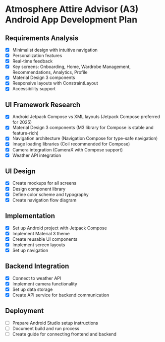 # Atmosphere Attire Advisor (A3) Android App Development Plan

## Requirements Analysis
- [x] Minimalist design with intuitive navigation
- [x] Personalization features
- [x] Real-time feedback
- [x] Key screens: Onboarding, Home, Wardrobe Management, Recommendations, Analytics, Profile
- [x] Material Design 3 components
- [x] Responsive layouts with ConstraintLayout
- [x] Accessibility support

## UI Framework Research
- [x] Android Jetpack Compose vs XML layouts (Jetpack Compose preferred for 2025)
- [x] Material Design 3 components (M3 library for Compose is stable and feature-rich)
- [x] Navigation architecture (Navigation Compose for type-safe navigation)
- [x] Image loading libraries (Coil recommended for Compose)
- [x] Camera integration (CameraX with Compose support)
- [x] Weather API integration

## UI Design
- [x] Create mockups for all screens
- [x] Design component library
- [x] Define color scheme and typography
- [x] Create navigation flow diagram

## Implementation
- [x] Set up Android project with Jetpack Compose
- [x] Implement Material 3 theme
- [x] Create reusable UI components
- [x] Implement screen layouts
- [x] Set up navigation

## Backend Integration
- [x] Connect to weather API
- [x] Implement camera functionality
- [x] Set up data storage
- [x] Create API service for backend communication

## Deployment
- [ ] Prepare Android Studio setup instructions
- [ ] Document build and run process
- [ ] Create guide for connecting frontend and backend
